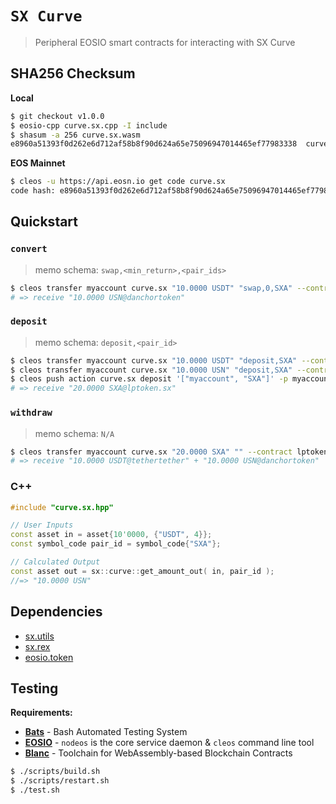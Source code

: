 # **`SX Curve`**

> Peripheral EOSIO smart contracts for interacting with SX Curve

## SHA256 Checksum

**Local**
```bash
$ git checkout v1.0.0
$ eosio-cpp curve.sx.cpp -I include
$ shasum -a 256 curve.sx.wasm
e8960a51393f0d262e6d712af58b8f90d624a65e75096947014465ef77983338  curve.sx.wasm
```

**EOS Mainnet**
```bash
$ cleos -u https://api.eosn.io get code curve.sx
code hash: e8960a51393f0d262e6d712af58b8f90d624a65e75096947014465ef77983338
```

## Quickstart

### `convert`

> memo schema: `swap,<min_return>,<pair_ids>`

```bash
$ cleos transfer myaccount curve.sx "10.0000 USDT" "swap,0,SXA" --contract tethertether
# => receive "10.0000 USN@danchortoken"
```

### `deposit`

> memo schema: `deposit,<pair_id>`

```bash
$ cleos transfer myaccount curve.sx "10.0000 USDT" "deposit,SXA" --contract tethertether
$ cleos transfer myaccount curve.sx "10.0000 USN" "deposit,SXA" --contract danchortoken
$ cleos push action curve.sx deposit '["myaccount", "SXA"]' -p myaccount
# => receive "20.0000 SXA@lptoken.sx"
```

### `withdraw`

> memo schema: `N/A`

```bash
$ cleos transfer myaccount curve.sx "20.0000 SXA" "" --contract lptoken.sx
# => receive "10.0000 USDT@tethertether" + "10.0000 USN@danchortoken"
```

### C++

```c++
#include "curve.sx.hpp"

// User Inputs
const asset in = asset{10'0000, {"USDT", 4}};
const symbol_code pair_id = symbol_code{"SXA"};

// Calculated Output
const asset out = sx::curve::get_amount_out( in, pair_id );
//=> "10.0000 USN"
```

## Dependencies

- [sx.utils](https://github.com/stableex/sx.utils)
- [sx.rex](https://github.com/stableex/sx.rex)
- [eosio.token](https://github.com/EOSIO/eosio.contracts)

## Testing

**Requirements:**

- [**Bats**](https://github.com/sstephenson/bats) - Bash Automated Testing System
- [**EOSIO**](https://github.com/EOSIO/eos) - `nodeos` is the core service daemon & `cleos` command line tool
- [**Blanc**](https://github.com/turnpike/blanc) - Toolchain for WebAssembly-based Blockchain Contracts

```bash
$ ./scripts/build.sh
$ ./scripts/restart.sh
$ ./test.sh
```
